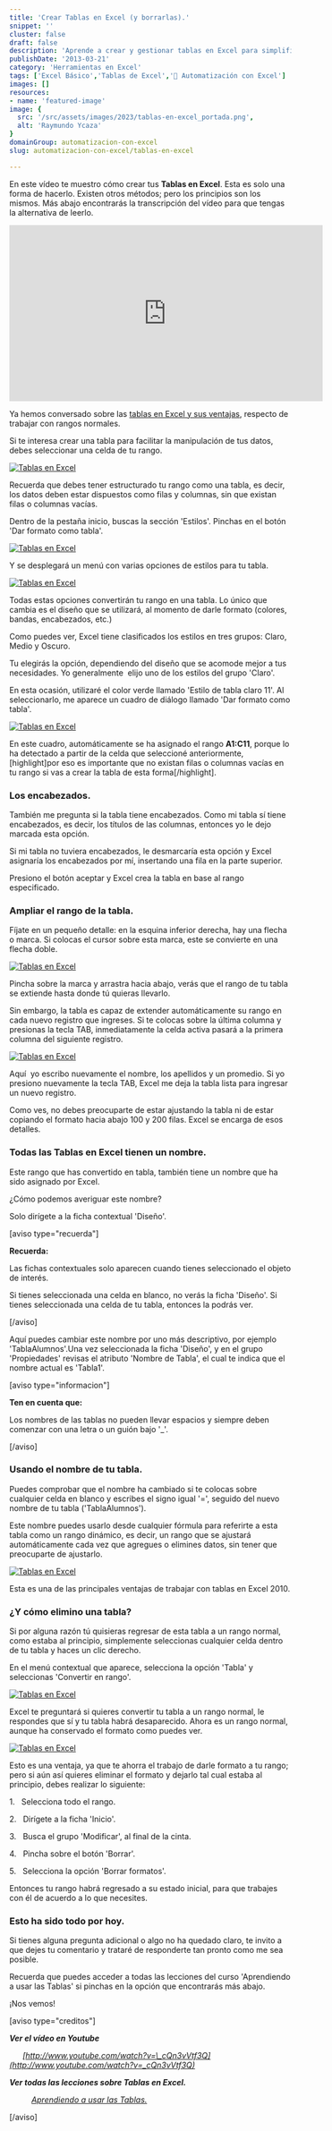 ```yaml
---
title: 'Crear Tablas en Excel (y borrarlas).'
snippet: ''
cluster: false
draft: false 
description: 'Aprende a crear y gestionar tablas en Excel para simplificar la manipulación de datos.'
publishDate: '2013-03-21'
category: 'Herramientas en Excel'
tags: ['Excel Básico','Tablas de Excel','🤖 Automatización con Excel']
images: []
resources: 
- name: 'featured-image'
image: {
  src: '/src/assets/images/2023/tablas-en-excel_portada.png',
  alt: 'Raymundo Ycaza'
}
domainGroup: automatizacion-con-excel
slug: automatizacion-con-excel/tablas-en-excel

---
```


En este vídeo te muestro cómo crear tus **Tablas en Excel**. Esta es solo una forma de hacerlo. Existen otros métodos; pero los principios son los mismos. Más abajo encontrarás la transcripción del vídeo para que tengas la alternativa de leerlo.

<iframe src="http://www.youtube.com/embed/_cQn3vVtf3Q" height="315" width="560" allowfullscreen frameborder="0"></iframe>

Ya hemos conversado sobre las [tablas en Excel y sus ventajas](http://raymundoycaza.com/crear-tablas-en-excel-paso-a-paso/), respecto de trabajar con rangos normales.

Si te interesa crear una tabla para facilitar la manipulación de tus datos, debes seleccionar una celda de tu rango.

[![Tablas en Excel](images/tablas-en-excel-000384.png)](http://raymundoycaza.com/wp-content/uploads/tablas-en-excel-000384.png)

Recuerda que debes tener estructurado tu rango como una tabla, es decir, los datos deben estar dispuestos como filas y columnas, sin que existan filas o columnas vacías.

Dentro de la pestaña inicio, buscas la sección 'Estilos'. Pinchas en el botón 'Dar formato como tabla'.

[![Tablas en Excel](images/tablas-en-excel-000380.png)](http://raymundoycaza.com/wp-content/uploads/tablas-en-excel-000380.png)

Y se desplegará un menú con varias opciones de estilos para tu tabla.

[![Tablas en Excel](images/tablas-en-excel-000381-463x600.png)](http://raymundoycaza.com/wp-content/uploads/tablas-en-excel-000381.png)

Todas estas opciones convertirán tu rango en una tabla. Lo único que cambia es el diseño que se utilizará, al momento de darle formato (colores, bandas, encabezados, etc.)

Como puedes ver, Excel tiene clasificados los estilos en tres grupos: Claro, Medio y Oscuro.

Tu elegirás la opción, dependiendo del diseño que se acomode mejor a tus necesidades. Yo generalmente  elijo uno de los estilos del grupo 'Claro'.

En esta ocasión, utilizaré el color verde llamado 'Estilo de tabla claro 11'. Al seleccionarlo, me aparece un cuadro de diálogo llamado 'Dar formato como tabla'.

[![Tablas en Excel](images/tablas-en-excel-000382.png)](http://raymundoycaza.com/wp-content/uploads/tablas-en-excel-000382.png)

En este cuadro, automáticamente se ha asignado el rango **A1:C11**, porque lo ha detectado a partir de la celda que seleccioné anteriormente, \[highlight\]por eso es importante que no existan filas o columnas vacías en tu rango si vas a crear la tabla de esta forma\[/highlight\].

### Los encabezados.

También me pregunta si la tabla tiene encabezados. Como mi tabla sí tiene encabezados, es decir, los títulos de las columnas, entonces yo le dejo marcada esta opción.

Si mi tabla no tuviera encabezados, le desmarcaría esta opción y Excel asignaría los encabezados por mí, insertando una fila en la parte superior.

Presiono el botón aceptar y Excel crea la tabla en base al rango especificado.

### Ampliar el rango de la tabla.

Fíjate en un pequeño detalle: en la esquina inferior derecha, hay una flecha o marca. Si colocas el cursor sobre esta marca, este se convierte en una flecha doble.

[![Tablas en Excel](images/tablas-en-excel-000385.png)](http://raymundoycaza.com/wp-content/uploads/tablas-en-excel-000385.png)

Pincha sobre la marca y arrastra hacia abajo, verás que el rango de tu tabla se extiende hasta donde tú quieras llevarlo.

Sin embargo, la tabla es capaz de extender automáticamente su rango en cada nuevo registro que ingreses. Si te colocas sobre la última columna y presionas la tecla TAB, inmediatamente la celda activa pasará a la primera columna del siguiente registro.

[![Tablas en Excel](images/tablas-en-excel-000386-600x163.png)](http://raymundoycaza.com/wp-content/uploads/tablas-en-excel-000386.png)

Aquí  yo escribo nuevamente el nombre, los apellidos y un promedio. Si yo presiono nuevamente la tecla TAB, Excel me deja la tabla lista para ingresar un nuevo registro.

Como ves, no debes preocuparte de estar ajustando la tabla ni de estar copiando el formato hacia abajo 100 y 200 filas. Excel se encarga de esos detalles.

### Todas las Tablas en Excel tienen un nombre.

Este rango que has convertido en tabla, también tiene un nombre que ha sido asignado por Excel.

¿Cómo podemos averiguar este nombre?

Solo dirígete a la ficha contextual 'Diseño'.

\[aviso type="recuerda"\]

**Recuerda:**

Las fichas contextuales solo aparecen cuando tienes seleccionado el objeto de interés.

Si tienes seleccionada una celda en blanco, no verás la ficha 'Diseño'. Si tienes seleccionada una celda de tu tabla, entonces la podrás ver.

\[/aviso\]

Aquí puedes cambiar este nombre por uno más descriptivo, por ejemplo 'TablaAlumnos'.Una vez seleccionada la ficha 'Diseño', y en el grupo 'Propiedades' revisas el atributo 'Nombre de Tabla', el cual te indica que el nombre actual es 'Tabla1'.

\[aviso type="informacion"\]

**Ten en cuenta que:**

Los nombres de las tablas no pueden llevar espacios y siempre deben comenzar con una letra o un guión bajo '\_'.

\[/aviso\]

### Usando el nombre de tu tabla.

Puedes comprobar que el nombre ha cambiado si te colocas sobre cualquier celda en blanco y escribes el signo igual '=', seguido del nuevo nombre de tu tabla ('TablaAlumnos').

Este nombre puedes usarlo desde cualquier fórmula para referirte a esta tabla como un rango dinámico, es decir, un rango que se ajustará automáticamente cada vez que agregues o elimines datos, sin tener que preocuparte de ajustarlo.

[![Tablas en Excel](images/tablas-en-excel-000388-600x309.png)](http://raymundoycaza.com/wp-content/uploads/tablas-en-excel-000388.png)

Esta es una de las principales ventajas de trabajar con tablas en Excel 2010.

### ¿Y cómo elimino una tabla?

Si por alguna razón tú quisieras regresar de esta tabla a un rango normal, como estaba al principio, simplemente seleccionas cualquier celda dentro de tu tabla y haces un clic derecho.

En el menú contextual que aparece, selecciona la opción 'Tabla' y seleccionas 'Convertir en rango'.

[![Tablas en Excel](images/tablas-en-excel-000389.png)](http://raymundoycaza.com/wp-content/uploads/tablas-en-excel-000389.png)

Excel te preguntará si quieres convertir tu tabla a un rango normal, le respondes que sí y tu tabla habrá desaparecido. Ahora es un rango normal, aunque ha conservado el formato como puedes ver.

[![Tablas en Excel](images/tablas-en-excel-000387.png)](http://raymundoycaza.com/wp-content/uploads/tablas-en-excel-000387.png)

Esto es una ventaja, ya que te ahorra el trabajo de darle formato a tu rango; pero si aún así quieres eliminar el formato y dejarlo tal cual estaba al principio, debes realizar lo siguiente:

1.   Selecciona todo el rango.

2.   Dirígete a la ficha 'Inicio'.

3.   Busca el grupo 'Modificar', al final de la cinta.

4.   Pincha sobre el botón 'Borrar'.

5.   Selecciona la opción 'Borrar formatos'.

Entonces tu rango habrá regresado a su estado inicial, para que trabajes con él de acuerdo a lo que necesites.

### Esto ha sido todo por hoy.

Si tienes alguna pregunta adicional o algo no ha quedado claro, te invito a que dejes tu comentario y trataré de responderte tan pronto como me sea posible.

Recuerda que puedes acceder a todas las lecciones del curso 'Aprendiendo a usar las Tablas' si pinchas en la opción que encontrarás más abajo.

¡Nos vemos!

\[aviso type="creditos"\]

_**Ver el vídeo en Youtube**_

      _[http://www.youtube.com/watch?v=\_cQn3vVtf3Q](http://www.youtube.com/watch?v=_cQn3vVtf3Q)_

_**Ver todas las lecciones sobre Tablas en Excel.**_

          _[Aprendiendo a usar las Tablas.](http://raymundoycaza.com/las-tablas-en-excel/)_

\[/aviso\]
